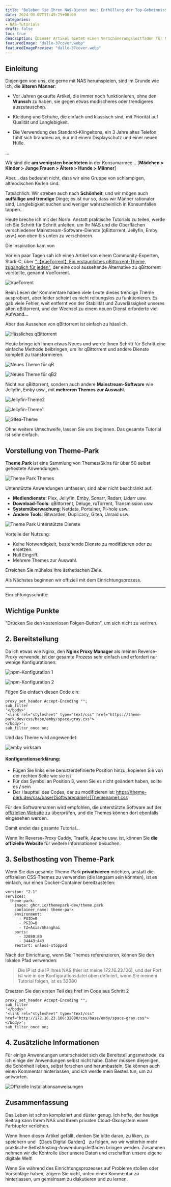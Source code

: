 ```yaml
---
title: "Beleben Sie Ihren NAS-Dienst neu: Enthüllung der Top-Geheimnisse für ein atemberaubendes Makeover! Gelangweilt von der monotonen Software-Oberfläche? Probieren Sie unsere exklusiven Verschönerungstipps"
date: 2024-03-07T11:49:25+08:00
categories:
- NAS-Tutorials
draft: false
toc: true
description: [Dieser Artikel bietet einen Verschönerungsleitfaden für NAS-Benutzer und zeigt, wie man die NAS-Anwendungsoberfläche mit Theme.Park personalisieren kann, um die Lebensqualität zu verbessern.]
featuredImage: "dalle-37cover.webp"
featuredImagePreview: "dalle-37cover.webp"
---
```


## Einleitung

Diejenigen von uns, die gerne mit NAS herumspielen, sind im Grunde wie ich, die **älteren Männer**:

- Vor Jahren gekaufte Artikel, die immer noch funktionieren, ohne den **Wunsch** zu haben, sie gegen etwas modischeres oder trendigeres auszutauschen.

- Kleidung und Schuhe, die einfach und klassisch sind, mit Priorität auf Qualität und Langlebigkeit.

- Die Verwendung des Standard-Klingeltons, ein 3 Jahre altes Telefon fühlt sich brandneu an, nur mit einem Displayschutz und einer neuen Hülle.

...

Wir sind die **am wenigsten beachteten** in der Konsumarmee... [**Mädchen > Kinder > Junge Frauen > Ältere > Hunde > Männer**]

Aber... das bedeutet nicht, dass wir eine Gruppe von schlampigen, altmodischen Kerlen sind.

Tatsächlich: Wir streben auch nach **Schönheit**, und wir mögen auch **auffällige und trendige** Dinge; es ist nur so, dass wir Männer rationaler sind, Langlebigkeit suchen und weniger wahrscheinlich in Konsumfallen tappen...

Heute breche ich mit der Norm. Anstatt praktische Tutorials zu teilen, werde ich Sie Schritt für Schritt anleiten, um Ihr NAS und die Oberflächen verschiedener Mainstream-Software-Dienste (qBittorrent, Jellyfin, Emby usw.) von oben bis unten zu verschönern.

Die Inspiration kam von

Vor ein paar Tagen sah ich einen Artikel von einem Community-Experten, Stark-C, über ["【VueTorrent】Ein erstaunliches qBittorrent-Theme, zugänglich für jeden"](https://post.smzdm.com/p/an9ero87/), der eine cool aussehende Alternative zu qBittorrent vorstellte, genannt VueTorrent.

![VueTorrent](image-20240307101249427.png)

Beim Lesen der Kommentare haben viele Leute dieses trendige Theme ausprobiert, aber leider scheint es nicht reibungslos zu funktionieren. Es gab viele Fehler, weit entfernt von der Stabilität und Zuverlässigkeit unseres alten qBittorrent, und der Wechsel zu einem neuen Dienst erforderte viel Aufwand...

Aber das Aussehen von qBittorrent ist einfach zu hässlich.

![Hässliches qBittorrent](qbittorrent-light-boring.png)

Heute bringe ich Ihnen etwas Neues und werde Ihnen Schritt für Schritt eine einfache Methode beibringen, um Ihr qBittorrent und andere Dienste komplett zu transformieren.

![Neues Theme für qB](image-20240307101705683.png)

![Neues Theme für qB2](image-20240307101712937.png)

Nicht nur qBittorrent, sondern auch andere **Mainstream-Software** wie Jellyfin, Emby usw., mit **mehreren Themes zur Auswahl**.

![Jellyfin-Theme2](aquamarine.png)

![Jellyfin-Theme1](hotline.png)

![Gitea-Theme](image-20240307102215351.png)

Ohne weitere Umschweife, lassen Sie uns beginnen. Das gesamte Tutorial ist sehr einfach.

## Vorstellung von Theme-Park

**Theme.Park** ist eine Sammlung von Themes/Skins für über 50 selbst gehostete Anwendungen.

![Theme Park Themes](image-20240307102744587.png)

Unterstützte Anwendungen umfassen, sind aber nicht beschränkt auf:

- **Mediendienste**: Plex, Jellyfin, Emby, Sonarr, Radarr, Lidarr usw.
- **Download-Tools**: qBittorrent, Deluge, ruTorrent, Transmission usw.
- **Systemüberwachung**: Netdata, Portainer, Pi-hole usw.
- **Andere Tools**: Bitwarden, Duplicacy, Gitea, Unraid usw.

![Theme Park Unterstützte Dienste](image-20240307102716779.png)

Vorteile der Nutzung:

- Keine Notwendigkeit, bestehende Dienste zu modifizieren oder zu ersetzen.
- Null Eingriff.
- Mehrere Themes zur Auswahl.

Erreichen Sie mühelos Ihre ästhetischen Ziele.

Als Nächstes beginnen wir offiziell mit dem Einrichtungsprozess.

---

Einrichtungsschritte:

## Wichtige Punkte

"Drücken Sie den kostenlosen Folgen-Button", um sich nicht zu verirren.

## 2. Bereitstellung

Da ich etwas wie Nginx, den **Nginx Proxy Manager** als meinen Reverse-Proxy verwende, ist der gesamte Prozess sehr einfach und erfordert nur wenige Konfigurationen:

![npm-Konfiguration 1](image-20240307104028533.png)

![npm-Konfiguration 2](image-20240307104349244.png)

Fügen Sie einfach diesen Code ein:

```
proxy_set_header Accept-Encoding "";
sub_filter
'</body>'
'<link rel="stylesheet" type="text/css" href="https://theme-park.dev/css/base/emby/space-gray.css">
</body>';
sub_filter_once on;
```

Und das Theme wird angewendet:

![emby wirksam](image-20240307105119827.png)

#### Konfigurationserklärung:

- Fügen Sie links eine benutzerdefinierte Position hinzu, kopieren Sie von der rechten Seite wie sie ist
- Für das Symbol an Position 3, wenn Sie es nicht geändert haben, sollte es **/** sein
- Der Hauptteil des Codes, der zu modifizieren ist: https://theme-park.dev/css/base/{Softwarename}/{Themename}.css

Für den Softwarenamen wird empfohlen, die unterstützte Software auf der [offiziellen Website](https://docs.theme-park.dev/) zu überprüfen, und die Themes können dort ebenfalls eingesehen werden.

Damit endet das gesamte Tutorial...

Wenn Ihr Reverse-Proxy Caddy, Traefik, Apache usw. ist, können Sie **die offizielle Website** für weitere Informationen besuchen.

## 3. Selbsthosting von Theme-Park

Wenn Sie das gesamte Theme-Park **privatisieren** möchten, anstatt die offiziellen CSS-Themes zu verwenden (die langsam sein könnten), ist es einfach, nur einen Docker-Container bereitzustellen:

```
version: "2.1"
services:
  theme-park:
    image: ghcr.io/themepark-dev/theme.park
    container_name: theme-park
    environment:
      - PUID=0
      - PGID=0
      - TZ=Asia/Shanghai
    ports:
      - 32080:80
      - 34443:443
    restart: unless-stopped
```

Nach der Einrichtung, wenn Sie Themes referenzieren, können Sie den lokalen Pfad verwenden:

> Die IP ist die IP Ihres NAS (hier ist meine 172.16.23.106), und der Port ist wie in der Konfigurationsdatei oben definiert, wenn Sie meinem Tutorial folgen, ist es 32080

Ersetzen Sie den ersten Teil des href im Code aus Schritt 2

```
proxy_set_header Accept-Encoding "";
sub_filter
'</body>'
'<link rel="stylesheet" type="text/css" href="http://172.16.23.106:32080/css/base/emby/space-gray.css">
</body>';
sub_filter_once on;
```

## 4. Zusätzliche Informationen

Für einige Anwendungen unterscheidet sich die Bereitstellungsmethode, da ich einige der Anwendungen selbst nicht habe. Daher müssen diejenigen, die Schönheit lieben, selbst forschen und herumbasteln. Sie können auch einen Kommentar hinterlassen, und ich werde mein Bestes tun, um zu antworten.

![Offizielle Installationsanweisungen](image-20240307110842871.png)

## Zusammenfassung

Das Leben ist schon kompliziert und düster genug. Ich hoffe, der heutige Beitrag kann Ihrem NAS und Ihrem privaten Cloud-Ökosystem einen Farbtupfer verleihen.

Wenn Ihnen dieser Artikel gefällt, denken Sie bitte daran, zu liken, zu speichern und 【Dads Digital Garden】 zu folgen, wo wir weiterhin mehr praktische Selbsthosting-Anwendungsleitfäden bringen werden. Zusammen nehmen wir die Kontrolle über unsere Daten und erschaffen unsere eigene digitale Welt!

Wenn Sie während des Einrichtungsprozesses auf Probleme stoßen oder Vorschläge haben, zögern Sie nicht, unten einen Kommentar zu hinterlassen, um gemeinsam zu diskutieren und zu lernen.